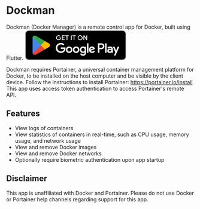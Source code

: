 # Dockman
Dockman (Docker Manager) is a remote control app for Docker, built using Flutter.
![Get it on Google Play](./assets/google_play_download.png)

Dockman requires Portainer, a universal container management platform for Docker, to be installed on the host computer and be visible by the client device. Follow the instructions to install Portainer: https://portainer.io/install
This app uses access token authentication to access Portainer's remote API.

## Features
* View logs of containers
* View statistics of containers in real-time, such as CPU usage, memory usage, and network usage
* View and remove Docker images
* View and remove Docker networks
* Optionally require biometric authentication upon app startup


## Disclaimer
This app is unaffiliated with Docker and Portainer. Please do not use Docker or Portainer help channels regarding support for this app.

